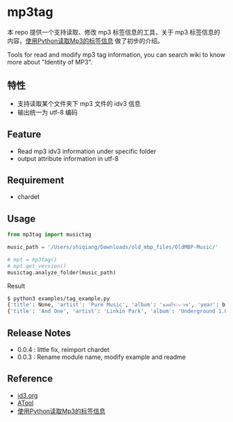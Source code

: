 # mp3tag

本 repo 提供一个支持读取、修改 mp3 标签信息的工具，关于 mp3 标签信息的内容，[使用Python读取Mp3的标签信息](http://www.edulinks.cn/2018/06/22/20180622-python-read-id3v1-tag/) 做了初步的介绍。

Tools for read and modify mp3 tag information, you can search wiki to know more about "Identity of MP3".

## 特性
* 支持读取某个文件夹下 mp3 文件的 idv3 信息
* 输出统一为 utf-8 编码

## Feature
* Read mp3 idv3 information under specific folder
* output attribute information in utf-8

## Requirement

* chardet 

## Usage

```python
from mp3tag import musictag

music_path = '/Users/shiqiang/Downloads/old_mbp_files/OldMBP-Music/'

# mpt = mp3tag()
# mpt.get_version()
musictag.analyze_folder(music_path)
```

Result

```sh
$ python3 examples/tag_example.py
{'title': None, 'artist': 'Pure Music', 'album': 'นลตไร๛ว๚', 'year': b'', 'comment': b'', 'genre': 0}
{'title': 'And One', 'artist': 'Linkin Park', 'album': 'Underground 1.0', 'year': b'', 'comment': b'', 'genre': 0}

```

## Release Notes

* 0.0.4 : little fix, reimport chardet
* 0.0.3 : Rename module name, modify example and readme

## Reference
* [id3.org](https://id3.org/Home)
* [ATool](https://github.com/Am0xil/ATool)
* [使用Python读取Mp3的标签信息](http://www.edulinks.cn/2018/06/22/20180622-python-read-id3v1-tag/)